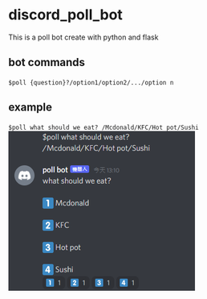 # discord_poll_bot
This is a poll bot create with python and flask
## bot commands
`$poll {question}?/option1/option2/.../option n`
## example
`$poll what should we eat? /Mcdonald/KFC/Hot pot/Sushi`
![poll example](pollbot_example.png)
